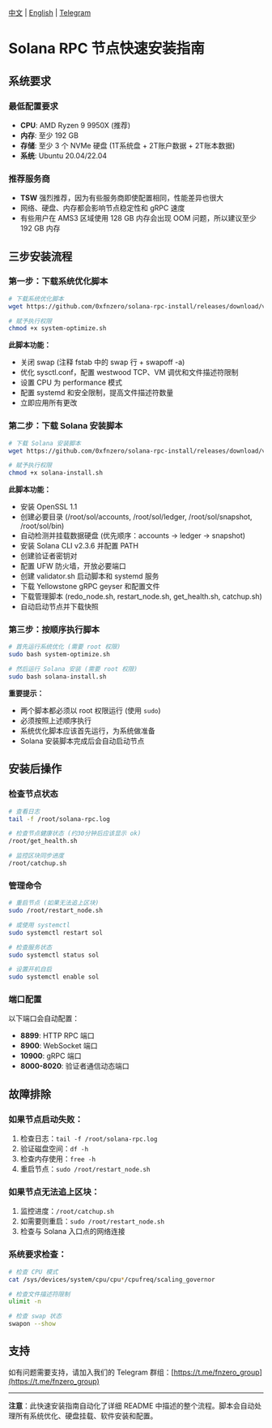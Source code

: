 [中文](https://github.com/0xfnzero/solana-rpc-install/blob/main/README_CN.md) | [English](https://github.com/0xfnzero/solana-rpc-install/blob/main/README.md) | [Telegram](https://t.me/fnzero_group)

# Solana RPC 节点快速安装指南

## 系统要求

### 最低配置要求
* **CPU**: AMD Ryzen 9 9950X (推荐)
* **内存**: 至少 192 GB
* **存储**: 至少 3 个 NVMe 硬盘 (1T系统盘 + 2T账户数据 + 2T账本数据)
* **系统**: Ubuntu 20.04/22.04

### 推荐服务商
* **TSW** 强烈推荐，因为有些服务商即使配置相同，性能差异也很大
* 网络、硬盘、内存都会影响节点稳定性和 gRPC 速度
* 有些用户在 AMS3 区域使用 128 GB 内存会出现 OOM 问题，所以建议至少 192 GB 内存

## 三步安装流程

### 第一步：下载系统优化脚本

```bash
# 下载系统优化脚本
wget https://github.com/0xfnzero/solana-rpc-install/releases/download/v1.4/system-optimize.sh

# 赋予执行权限
chmod +x system-optimize.sh
```

**此脚本功能：**
- 关闭 swap (注释 fstab 中的 swap 行 + swapoff -a)
- 优化 sysctl.conf，配置 westwood TCP、VM 调优和文件描述符限制
- 设置 CPU 为 performance 模式
- 配置 systemd 和安全限制，提高文件描述符数量
- 立即应用所有更改

### 第二步：下载 Solana 安装脚本

```bash
# 下载 Solana 安装脚本
wget https://github.com/0xfnzero/solana-rpc-install/releases/download/v1.4/solana-install.sh

# 赋予执行权限
chmod +x solana-install.sh
```

**此脚本功能：**
- 安装 OpenSSL 1.1
- 创建必要目录 (/root/sol/accounts, /root/sol/ledger, /root/sol/snapshot, /root/sol/bin)
- 自动检测并挂载数据硬盘 (优先顺序：accounts → ledger → snapshot)
- 安装 Solana CLI v2.3.6 并配置 PATH
- 创建验证者密钥对
- 配置 UFW 防火墙，开放必要端口
- 创建 validator.sh 启动脚本和 systemd 服务
- 下载 Yellowstone gRPC geyser 和配置文件
- 下载管理脚本 (redo_node.sh, restart_node.sh, get_health.sh, catchup.sh)
- 自动启动节点并下载快照

### 第三步：按顺序执行脚本

```bash
# 首先运行系统优化 (需要 root 权限)
sudo bash system-optimize.sh

# 然后运行 Solana 安装 (需要 root 权限)
sudo bash solana-install.sh
```

**重要提示：**
- 两个脚本都必须以 root 权限运行 (使用 `sudo`)
- 必须按照上述顺序执行
- 系统优化脚本应该首先运行，为系统做准备
- Solana 安装脚本完成后会自动启动节点

## 安装后操作

### 检查节点状态
```bash
# 查看日志
tail -f /root/solana-rpc.log

# 检查节点健康状态 (约30分钟后应该显示 ok)
/root/get_health.sh

# 监控区块同步进度
/root/catchup.sh
```

### 管理命令
```bash
# 重启节点 (如果无法追上区块)
sudo /root/restart_node.sh

# 或使用 systemctl
sudo systemctl restart sol

# 检查服务状态
sudo systemctl status sol

# 设置开机自启
sudo systemctl enable sol
```

### 端口配置
以下端口会自动配置：
- **8899**: HTTP RPC 端口
- **8900**: WebSocket 端口  
- **10900**: gRPC 端口
- **8000-8020**: 验证者通信动态端口

## 故障排除

### 如果节点启动失败：
1. 检查日志：`tail -f /root/solana-rpc.log`
2. 验证磁盘空间：`df -h`
3. 检查内存使用：`free -h`
4. 重启节点：`sudo /root/restart_node.sh`

### 如果节点无法追上区块：
1. 监控进度：`/root/catchup.sh`
2. 如需要则重启：`sudo /root/restart_node.sh`
3. 检查与 Solana 入口点的网络连接

### 系统要求检查：
```bash
# 检查 CPU 模式
cat /sys/devices/system/cpu/cpu*/cpufreq/scaling_governor

# 检查文件描述符限制
ulimit -n

# 检查 swap 状态
swapon --show
```

## 支持

如有问题需要支持，请加入我们的 Telegram 群组：[https://t.me/fnzero_group](https://t.me/fnzero_group)

---

**注意**：此快速安装指南自动化了详细 README 中描述的整个流程。脚本会自动处理所有系统优化、硬盘挂载、软件安装和配置。
